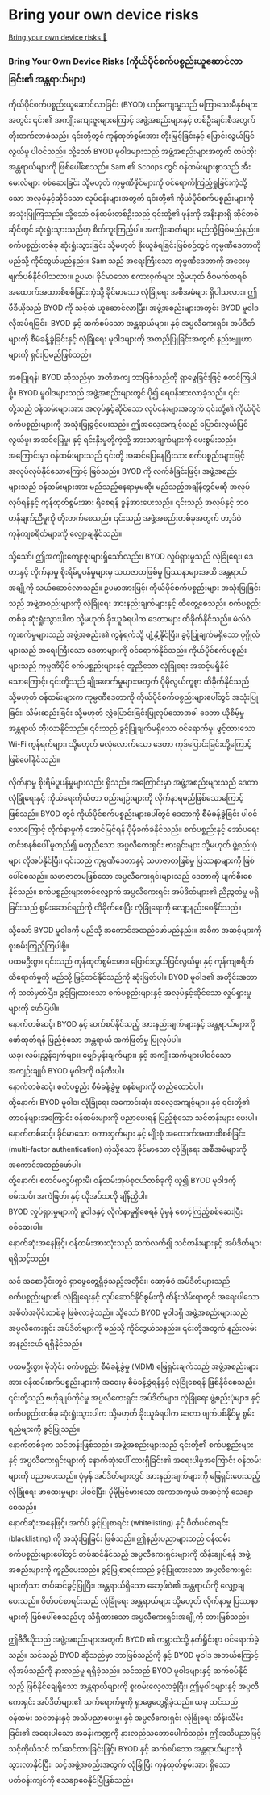 # Bring your own device risks

[Bring your own device risks 🔗](https://www.coursera.org/learn/cybersecurity-threat-vectors-and-mitigation/lecture/8vGpo/bring-your-own-device-risks)

### Bring Your Own Device Risks (ကိုယ်ပိုင်စက်ပစ္စည်းယူဆောင်လာခြင်း၏ အန္တရာယ်များ)

ကိုယ်ပိုင်စက်ပစ္စည်းယူဆောင်လာခြင်း (BYOD) ယဉ်ကျေးမှုသည် မကြာသေးမီနှစ်များအတွင်း ၎င်း၏ အကျိုးကျေးဇူးများကြောင့် အဖွဲ့အစည်းများနှင့် တစ်ဦးချင်းစီအတွက် တိုးတက်လာခဲ့သည်။ ၎င်းတို့တွင် ကုန်ထုတ်စွမ်းအား တိုးမြှင့်ခြင်းနှင့် ပြောင်းလွယ်ပြင်လွယ်မှု ပါဝင်သည်။ သို့သော် BYOD မူဝါဒများသည် အဖွဲ့အစည်းများအတွက် ထပ်တိုး အန္တရာယ်များကို ဖြစ်ပေါ်စေသည်။ Sam ၏ Scoops တွင် ဝန်ထမ်းများစွာသည် အီးမေးလ်များ စစ်ဆေးခြင်း သို့မဟုတ် ကုမ္ပဏီဖိုင်များကို ဝင်ရောက်ကြည့်ရှုခြင်းကဲ့သို့သော အလုပ်နှင့်ဆိုင်သော လုပ်ငန်းများအတွက် ၎င်းတို့၏ ကိုယ်ပိုင်စက်ပစ္စည်းများကို အသုံးပြုကြသည်။ သို့သော် ဝန်ထမ်းတစ်ဦးသည် ၎င်းတို့၏ ဖုန်းကို အနီးနားရှိ ဆိုင်တစ်ဆိုင်တွင် ဆုံးရှုံးသွားသည်ဟု စိတ်ကူးကြည့်ပါ။ အကျိုးဆက်များ မည်သို့ဖြစ်မည်နည်း။ စက်ပစ္စည်းတစ်ခု ဆုံးရှုံးသွားခြင်း သို့မဟုတ် ခိုးယူခံရခြင်းဖြစ်စဉ်တွင် ကုမ္ပဏီဒေတာကို မည်သို့ ကိုင်တွယ်မည်နည်း။ Sam သည် အရေးကြီးသော ကုမ္ပဏီဒေတာကို အဝေးမှ ဖျက်ပစ်နိုင်ပါသလား။ ဥပမာ၊ ခိုင်မာသော စကားဝှက်များ သို့မဟုတ် ဇီဝမက်ထရစ် အထောက်အထားစိစစ်ခြင်းကဲ့သို့ ခိုင်မာသော လုံခြုံရေး အစီအမံများ ရှိပါသလား။ ဤဗီဒီယိုသည် BYOD ကို သင့်ထံ ယူဆောင်လာပြီး၊ အဖွဲ့အစည်းများအတွင်း BYOD မူဝါဒ လိုအပ်ရခြင်း၊ BYOD နှင့် ဆက်စပ်သော အန္တရာယ်များ၊ နှင့် အပ္ပလီကေးရှင်း အပ်ဒိတ်များကို စီမံခန့်ခွဲခြင်းနှင့် လုံခြုံရေး မူဝါဒများကို အတည်ပြုခြင်းအတွက် နည်းဗျူဟာများကို ရှင်းပြမည်ဖြစ်သည်။

အစပြုရန်၊ BYOD ဆိုသည်မှာ အတိအကျ ဘာဖြစ်သည်ကို ရှာဖွေခြင်းဖြင့် စတင်ကြပါစို့။ BYOD မူဝါဒများသည် အဖွဲ့အစည်းများတွင် ပို၍ ရေပန်းစားလာခဲ့သည်။ ၎င်းတို့သည် ဝန်ထမ်းများအား အလုပ်နှင့်ဆိုင်သော လုပ်ငန်းများအတွက် ၎င်းတို့၏ ကိုယ်ပိုင်စက်ပစ္စည်းများကို အသုံးပြုခွင့်ပေးသည်။ ဤအလေ့အကျင့်သည် ပြောင်းလွယ်ပြင်လွယ်မှု၊ အဆင်ပြေမှု၊ နှင့် ရင်းနှီးမှုတို့ကဲ့သို့ အားသာချက်များကို ပေးစွမ်းသည်။ အကြောင်းမှာ ဝန်ထမ်းများသည် ၎င်းတို့ အဆင်ပြေနေပြီးသား စက်ပစ္စည်းများဖြင့် အလုပ်လုပ်နိုင်သောကြောင့် ဖြစ်သည်။ BYOD ကို လက်ခံခြင်းဖြင့်၊ အဖွဲ့အစည်းများသည် ဝန်ထမ်းများအား မည်သည့်နေရာမှမဆို၊ မည်သည့်အချိန်တွင်မဆို အလုပ်လုပ်ရန်နှင့် ကုန်ထုတ်စွမ်းအား ရှိစေရန် ခွန်အားပေးသည်။ ၎င်းသည် အလုပ်နှင့် ဘဝ ဟန်ချက်ညီမှုကို တိုးတက်စေသည်။ ၎င်းသည် အဖွဲ့အစည်းတစ်ခုအတွက် ဟာ့ဒ်ဝဲကုန်ကျစရိတ်များကို လျှော့ချနိုင်သည်။

သို့သော်၊ ဤအကျိုးကျေးဇူးများရှိသော်လည်း၊ BYOD လှုပ်ရှားမှုသည် လုံခြုံရေး၊ ဒေတာနှင့် လိုက်နာမှု စိုးရိမ်ပူပန်မှုများမှ သဟဇာတဖြစ်မှု ပြဿနာများအထိ အန္တရာယ်အချို့ကို သယ်ဆောင်လာသည်။ ဥပမာအားဖြင့်၊ ကိုယ်ပိုင်စက်ပစ္စည်းများ အသုံးပြုခြင်းသည် အဖွဲ့အစည်းများကို လုံခြုံရေး အားနည်းချက်များနှင့် ထိတွေ့စေသည်။ စက်ပစ္စည်းတစ်ခု ဆုံးရှုံးသွားပါက သို့မဟုတ် ခိုးယူခံရပါက ဒေတာများ ထိခိုက်နိုင်သည်။ မဲလ်ဝဲ ကူးစက်မှုများသည် အဖွဲ့အစည်း၏ ကွန်ရက်သို့ ပျံ့နှံ့နိုင်ပြီး၊ ခွင့်ပြုချက်မရှိသော ပုဂ္ဂိုလ်များသည် အရေးကြီးသော ဒေတာများကို ဝင်ရောက်နိုင်သည်။ ကိုယ်ပိုင်စက်ပစ္စည်းများသည် ကုမ္ပဏီပိုင် စက်ပစ္စည်းများနှင့် တူညီသော လုံခြုံရေး အဆင့်မရှိနိုင်သောကြောင့်၊ ၎င်းတို့သည် ချိုးဖောက်မှုများအတွက် ပိုမိုလွယ်ကူစွာ ထိခိုက်နိုင်သည် သို့မဟုတ် ဝန်ထမ်းများက ကုမ္ပဏီဒေတာကို ကိုယ်ပိုင်စက်ပစ္စည်းများပေါ်တွင် အသုံးပြုခြင်း၊ သိမ်းဆည်းခြင်း သို့မဟုတ် လွှဲပြောင်းခြင်းပြုလုပ်သောအခါ ဒေတာ ယိုစိမ့်မှု အန္တရာယ် တိုးလာနိုင်သည်။ ၎င်းသည် ခွင့်ပြုချက်မရှိသော ဝင်ရောက်မှု၊ ဖွင့်ထားသော Wi-Fi ကွန်ရက်များ၊ သို့မဟုတ် မလုံလောက်သော ဒေတာ ကုဒ်ပြောင်းခြင်းတို့ကြောင့် ဖြစ်ပေါ်နိုင်သည်။

လိုက်နာမှု စိုးရိမ်ပူပန်မှုများလည်း ရှိသည်။ အကြောင်းမှာ အဖွဲ့အစည်းများသည် ဒေတာ လုံခြုံရေးနှင့် ကိုယ်ရေးကိုယ်တာ စည်းမျဉ်းများကို လိုက်နာရမည်ဖြစ်သောကြောင့် ဖြစ်သည်။ BYOD တွင် ကိုယ်ပိုင်စက်ပစ္စည်းများပေါ်တွင် ဒေတာကို စီမံခန့်ခွဲခြင်း ပါဝင်သောကြောင့် လိုက်နာမှုကို အောင်မြင်ရန် ပိုမိုခက်ခဲနိုင်သည်။ စက်ပစ္စည်းနှင့် အော်ပရေးတင်းစနစ်ပေါ် မူတည်၍ မတူညီသော အပ္ပလီကေးရှင်း ဗားရှင်းများ သို့မဟုတ် ဖွဲ့စည်းပုံများ လိုအပ်နိုင်ပြီး၊ ၎င်းသည် ကုမ္ပဏီဒေတာနှင့် သဟဇာတဖြစ်မှု ပြဿနာများကို ဖြစ်ပေါ်စေသည်။ သဟဇာတမဖြစ်သော အပ္ပလီကေးရှင်းများသည် ဒေတာကို ပျက်စီးစေနိုင်သည်။ စက်ပစ္စည်းများတစ်လျှောက် အပ္ပလီကေးရှင်း အပ်ဒိတ်များ၏ ညီညွတ်မှု မရှိခြင်းသည် စွမ်းဆောင်ရည်ကို ထိခိုက်စေပြီး လုံခြုံရေးကို လျော့နည်းစေနိုင်သည်။

သို့သော် BYOD မူဝါဒကို မည်သို့ အကောင်အထည်ဖော်မည်နည်း။ အဓိက အဆင့်များကို စူးစမ်းကြည့်ကြပါစို့။  
ပထမဦးစွာ၊ ၎င်းသည် ကုန်ထုတ်စွမ်းအား၊ ပြောင်းလွယ်ပြင်လွယ်မှု၊ နှင့် ကုန်ကျစရိတ် ထိရောက်မှုကို မည်သို့ မြှင့်တင်နိုင်သည်ကို ဆုံးဖြတ်ပါ။ BYOD မူဝါဒ၏ အတိုင်းအတာကို သတ်မှတ်ပြီး၊ ခွင့်ပြုထားသော စက်ပစ္စည်းများနှင့် အလုပ်နှင့်ဆိုင်သော လှုပ်ရှားမှုများကို ဖော်ပြပါ။  
နောက်တစ်ဆင့်၊ BYOD နှင့် ဆက်စပ်နိုင်သည့် အားနည်းချက်များနှင့် အန္တရာယ်များကို ဖော်ထုတ်ရန် ပြည့်စုံသော အန္တရာယ် အကဲဖြတ်မှု ပြုလုပ်ပါ။  
ယခု၊ လမ်းညွှန်ချက်များ၊ မျှော်မှန်းချက်များ၊ နှင့် အကျိုးဆက်များပါဝင်သော အကျဉ်းချုပ် BYOD မူဝါဒကို ဖန်တီးပါ။  
နောက်တစ်ဆင့်၊ စက်ပစ္စည်း စီမံခန့်ခွဲမှု စနစ်များကို တည်ထောင်ပါ။  
ထို့နောက်၊ BYOD မူဝါဒ၊ လုံခြုံရေး အကောင်းဆုံး အလေ့အကျင့်များ၊ နှင့် ၎င်းတို့၏ တာဝန်များအကြောင်း ဝန်ထမ်းများကို ပညာပေးရန် ပြည့်စုံသော သင်တန်းများ ပေးပါ။  
နောက်တစ်ဆင့်၊ ခိုင်မာသော စကားဝှက်များ နှင့် မျိုးစုံ အထောက်အထားစိစစ်ခြင်း (multi-factor authentication) ကဲ့သို့သော ခိုင်မာသော လုံခြုံရေး အစီအမံများကို အကောင်အထည်ဖော်ပါ။  
ထို့နောက်၊ စတင်မလှုပ်ရှားမီ၊ ဝန်ထမ်းအုပ်စုငယ်တစ်ခုကို ယူ၍ BYOD မူဝါဒကို စမ်းသပ်၊ အကဲဖြတ်၊ နှင့် လိုအပ်သလို ချိန်ညှိပါ။  
BYOD လှုပ်ရှားမှုများကို မူဝါဒနှင့် လိုက်နာမှုရှိစေရန် ပုံမှန် စောင့်ကြည့်စစ်ဆေးပြီး စစ်ဆေးပါ။  
နောက်ဆုံးအနေဖြင့်၊ ဝန်ထမ်းအားလုံးသည် ဆက်လက်၍ သင်တန်းများနှင့် အပ်ဒိတ်များ ရရှိသင့်သည်။

သင် အစောပိုင်းတွင် ရှာဖွေတွေ့ရှိခဲ့သည့်အတိုင်း၊ ဆော့ဖ်ဝဲ အပ်ဒိတ်များသည် စက်ပစ္စည်းများ၏ လုံခြုံရေးနှင့် လုပ်ဆောင်နိုင်စွမ်းကို ထိန်းသိမ်းရာတွင် အရေးပါသော အစိတ်အပိုင်းတစ်ခု ဖြစ်လာခဲ့သည်။ သို့သော် BYOD မူဝါဒရှိ အဖွဲ့အစည်းများသည် အပ္ပလီကေးရှင်း အပ်ဒိတ်များကို မည်သို့ ကိုင်တွယ်သနည်း။ ၎င်းတို့အတွက် နည်းလမ်းအနည်းငယ် ရရှိနိုင်သည်။

ပထမဦးစွာ၊ မိုဘိုင်း စက်ပစ္စည်း စီမံခန့်ခွဲမှု (MDM) ဖြေရှင်းချက်သည် အဖွဲ့အစည်းများအား ဝန်ထမ်းစက်ပစ္စည်းများကို အဝေးမှ စီမံခန့်ခွဲရန်နှင့် လုံခြုံစေရန် ဖြစ်နိုင်စေသည်။ ၎င်းတို့သည် ဗဟိုချုပ်ကိုင်မှု အပ္ပလီကေးရှင်း အပ်ဒိတ်များ၊ လုံခြုံရေး ဖွဲ့စည်းပုံများ၊ နှင့် စက်ပစ္စည်းတစ်ခု ဆုံးရှုံးသွားပါက သို့မဟုတ် ခိုးယူခံရပါက ဒေတာ ဖျက်ပစ်နိုင်မှု စွမ်းရည်များကို ခွင့်ပြုသည်။  
နောက်တစ်ခုက သင်တန်းဖြစ်သည်။ အဖွဲ့အစည်းများသည် ၎င်းတို့၏ စက်ပစ္စည်းများနှင့် အပ္ပလီကေးရှင်းများကို နောက်ဆုံးပေါ် ထားရှိခြင်း၏ အရေးပါမှုအကြောင်း ဝန်ထမ်းများကို ပညာပေးသည်။ ပုံမှန် အပ်ဒိတ်များတွင် အားနည်းချက်များကို ဖြေရှင်းပေးသည့် လုံခြုံရေး ဖာထေးမှုများ ပါဝင်ပြီး၊ ပိုမိုမြင့်မားသော အကာအကွယ် အဆင့်ကို သေချာစေသည်။  
နောက်ဆုံးအနေဖြင့်၊ အက်ပ် ခွင့်ပြုစာရင်း (whitelisting) နှင့် ပိတ်ပင်စာရင်း (blacklisting) ကို အသုံးပြုခြင်း ဖြစ်သည်။ ဤနည်းပညာများသည် ဝန်ထမ်းစက်ပစ္စည်းများပေါ်တွင် တပ်ဆင်နိုင်သည့် အပ္ပလီကေးရှင်းများကို ထိန်းချုပ်ရန် အဖွဲ့အစည်းများကို ကူညီပေးသည်။ ခွင့်ပြုစာရင်းသည် ခွင့်ပြုထားသော အပ္ပလီကေးရှင်းများကိုသာ တပ်ဆင်ခွင့်ပြုပြီး၊ အန္တရာယ်ရှိသော ဆော့ဖ်ဝဲ၏ အန္တရာယ်ကို လျှော့ချပေးသည်။ ပိတ်ပင်စာရင်းသည် လုံခြုံရေး အန္တရာယ်များ သို့မဟုတ် လိုက်နာမှု ပြဿနာများကို ဖြစ်ပေါ်စေသည်ဟု သိရှိထားသော အပ္ပလီကေးရှင်းအချို့ကို တားမြစ်သည်။

ဤဗီဒီယိုသည် အဖွဲ့အစည်းများအတွက် BYOD ၏ ကမ္ဘာထဲသို့ နက်ရှိုင်းစွာ ဝင်ရောက်ခဲ့သည်။ သင်သည် BYOD ဆိုသည်မှာ ဘာဖြစ်သည်ကို နှင့် BYOD မူဝါဒ အဘယ်ကြောင့် လိုအပ်သည်ကို နားလည်မှု ရရှိခဲ့သည်။ သင်သည် BYOD မူဝါဒများနှင့် ဆက်စပ်နိုင်သည့် ဖြစ်နိုင်ချေရှိသော အန္တရာယ်များကို စူးစမ်းလေ့လာခဲ့ပြီး၊ ဤမူဝါဒများနှင့် အပ္ပလီကေးရှင်း အပ်ဒိတ်များ၏ သက်ရောက်မှုကို ရှာဖွေတွေ့ရှိခဲ့သည်။ ယခု သင်သည် ဝန်ထမ်း သင်တန်းနှင့် အသိပညာပေးမှု၊ နှင့် အပ္ပလီကေးရှင်း လုံခြုံရေး ထိန်းသိမ်းခြင်း၏ အရေးပါသော အခန်းကဏ္ဍကို နားလည်သဘောပေါက်သည်။ ဤအသိပညာဖြင့် သင့်ကိုယ်သင် တပ်ဆင်ထားခြင်းဖြင့်၊ BYOD နှင့် ဆက်စပ်သော အန္တရာယ်များကို သွားလာနိုင်ပြီး၊ သင့်အဖွဲ့အစည်းအတွက် လုံခြုံပြီး ကုန်ထုတ်စွမ်းအား ရှိသော ပတ်ဝန်းကျင်ကို သေချာစေနိုင်ပြီဖြစ်သည်။
